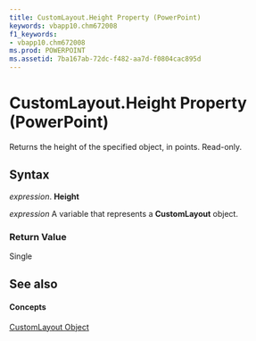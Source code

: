 ```yaml
---
title: CustomLayout.Height Property (PowerPoint)
keywords: vbapp10.chm672008
f1_keywords:
- vbapp10.chm672008
ms.prod: POWERPOINT
ms.assetid: 7ba167ab-72dc-f482-aa7d-f0804cac895d
---
```



# CustomLayout.Height Property (PowerPoint)

Returns the height of the specified object, in points. Read-only.


## Syntax

 _expression_. **Height**

 _expression_ A variable that represents a **CustomLayout** object.


### Return Value

Single


## See also


#### Concepts


[CustomLayout Object](customlayout-object-powerpoint.md)

